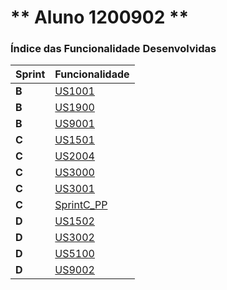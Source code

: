 ** Aluno 1200902 **
===============================


### Índice das Funcionalidade Desenvolvidas ###

| Sprint | Funcionalidade                                |
|--------|-----------------------------------------------|
| **B**  | [US1001](SprintB/1200902/US1001)              |
| **B**  | [US1900](SprintB/1200902/US1900)              |
| **B**  | [US9001](SprintB/SprintB_US9001.pptx)         |
| **C**  | [US1501](SprintC/1201487/US1501)              |
| **C**  | [US2004](SprintC/1200902/US2004)              |
| **C**  | [US3000](SprintC/1200920/US3000)              |
| **C**  | [US3001](SprintC/1200902/US3001)              |
| **C**  | [SprintC_PP](SprintC/SprintC_PowerPoint.pptx) |
| **D**  | [US1502](SprintD/1200902/US1502)              |
| **D**  | [US3002](SprintD/1200902/US3002)              |
| **D**  | [US5100](SprintD/1200920/US5100)              |
| **D**  | [US9002](SprintD/SprintD_US9002.pptx)         |